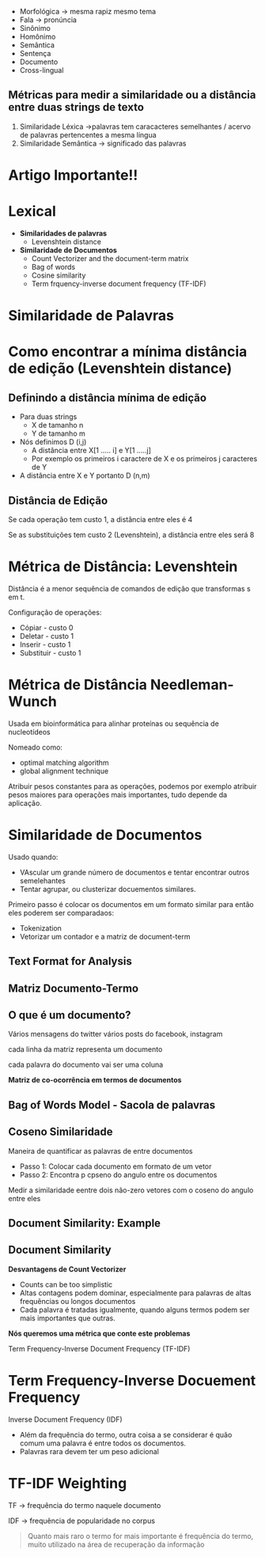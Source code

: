 

- Morfológica → mesma rapiz mesmo tema
- Fala → pronúncia
- Sinônimo
- Homônimo
- Semântica
- Sentença
- Documento
- Cross-lingual

## Métricas para medir a similaridade ou a distância entre duas strings de texto

1. Similaridade Léxica →palavras tem caracacteres semelhantes /  acervo de palavras pertencentes a mesma língua
2. Similaridade Semântica → significado das palavras



# Artigo Importante!!

[](https://citeseerx.ist.psu.edu/viewdoc/download?doi=10.1.1.403.5446&rep=rep1&type=pdf)



# Lexical

- **Similaridades de palavras**
    - Levenshtein distance
- **Similaridade de Documentos**
    - Count Vectorizer and the document-term matrix
    - Bag of words
    - Cosine similarity
    - Term frquency-inverse document frequency (TF-IDF)

# Similaridade de Palavras


# Como encontrar a mínima distância de edição (Levenshtein distance)

 



## Definindo a distância mínima de edição

- Para duas strings
    - X de tamanho n
    - Y de tamanho m
- Nós definimos D (i,j)
    - A distância entre X[1 ..... i] e Y[1 .....j]
    - Por exemplo os primeiros i caractere de X e os primeiros j caracteres de Y
- A distância entre X e Y portanto D (n,m)

## Distância de Edição



Se cada operação tem custo 1, a distância entre eles é 4

Se as substituições tem custo 2 (Levenshtein), a distância entre eles será 8

# Métrica de Distância: Levenshtein

Distância é a menor sequência de comandos de edição que transformas s em t.

Configuração de operações:

- Cópiar - custo 0
- Deletar - custo 1
- Inserir - custo 1
- Substituir - custo 1



# Métrica de Distância Needleman-Wunch

Usada em bioinformática para alinhar proteínas ou sequência de nucleotídeos

Nomeado como:

- optimal matching algorithm
- global alignment technique



Atribuir pesos constantes para as operações, podemos por exemplo atribuir pesos maiores para  operações mais importantes, tudo depende da aplicação.

# Similaridade de Documentos

Usado quando:

- VAscular um grande número de documentos e tentar encontrar outros semelehantes
- Tentar agrupar, ou clusterizar docuementos similares.

Primeiro passo é colocar os documentos em um formato similar para então eles poderem ser comparadaos:

- Tokenization
- Vetorizar um contador e a matriz de document-term

## Text Format for Analysis



## Matriz Documento-Termo


 

## O que é um documento?

Vários mensagens do twitter vários posts do facebook, instagram

cada linha da matriz representa um documento

cada palavra do documento vai ser uma coluna

**Matriz de co-ocorrência em termos de documentos**



## Bag of Words Model - Sacola de palavras



## Coseno Similaridade

Maneira de quantificar as palavras de entre documentos

- Passo 1: Colocar cada documento em formato de um vetor
- Passo 2: Encontra p cpseno do angulo entre os documentos

Medir a similaridade eentre dois não-zero vetores com o coseno do angulo entre eles



## Document Similarity: Example



## Document Similarity

**Desvantagens de Count Vectorizer**

- Counts can be too simplistic
- Altas contagens podem dominar, especialmente para palavras de altas frequências ou longos documentos
- Cada palavra é tratadas igualmente, quando alguns termos podem ser mais importantes que outras.

**Nós queremos uma métrica que conte este problemas**

Term Frequency-Inverse Document Frequency (TF-IDF) 

# Term Frequency-Inverse Docuement Frequency

Inverse Document Frequency (IDF)

- Além da frequência do termo, outra coisa a se considerar é quão comum uma palavra é entre todos os documentos.
- Palavras rara devem ter um peso adicional


# TF-IDF Weighting

TF → frequência do termo naquele documento

IDF → frequência de popularidade no corpus

> Quanto mais raro o termo for mais importante é  frequência do termo, muito utilizado na área de recuperação da informação
> 


